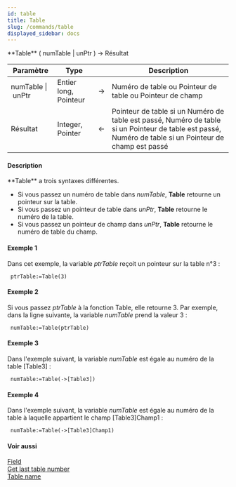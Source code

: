 ```yaml
---
id: table
title: Table
slug: /commands/table
displayed_sidebar: docs
---
```


<!--REF #_command_.Table.Syntax-->**Table** ( numTable | unPtr ) -> Résultat<!-- END REF-->
<!--REF #_command_.Table.Params-->
| Paramètre | Type |  | Description |
| --- | --- | --- | --- |
| numTable &#124; unPtr | Entier long, Pointeur | &rarr; | Numéro de table ou Pointeur de table ou Pointeur de champ |
| Résultat | Integer, Pointer | &larr; | Pointeur de table si un Numéro de table est passé, Numéro de table si un Pointeur de table est passé, Numéro de table si un Pointeur de champ est passé |

<!-- END REF-->

#### Description 

<!--REF #_command_.Table.Summary-->**Table** a trois syntaxes différentes.<!-- END REF-->

* Si vous passez un numéro de table dans *numTable*, **Table** retourne un pointeur sur la table.
* Si vous passez un pointeur de table dans *unPtr*, **Table** retourne le numéro de la table.
* Si vous passez un pointeur de champ dans *unPtr*, **Table** retourne le numéro de table du champ.

#### Exemple 1 

Dans cet exemple, la variable *ptrTable* reçoit un pointeur sur la table n°3 :

```4d
 ptrTable:=Table(3)
```

#### Exemple 2 

Si vous passez *ptrTable* à la fonction Table, elle retourne 3\. Par exemple, dans la ligne suivante, la variable *numTable* prend la valeur 3 : 

```4d
 numTable:=Table(ptrTable)
```

#### Exemple 3 

Dans l'exemple suivant, la variable *numTable* est égale au numéro de la table \[Table3\] :

```4d
 numTable:=Table(->[Table3])
```

#### Exemple 4 

Dans l'exemple suivant, la variable *numTable* est égale au numéro de la table à laquelle appartient le champ \[Table3\]Champ1 :

```4d
 numTable:=Table(->[Table3]Champ1)
```

#### Voir aussi 

[Field](field.md)  
[Get last table number](get-last-table-number.md)  
[Table name](table-name.md)  